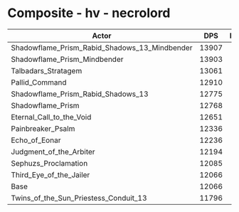 # Composite - hv - necrolord
| Actor | DPS | Increase |
|---|:---:|:---:|
|Shadowflame_Prism_Rabid_Shadows_13_Mindbender|13907|15.25%|
|Shadowflame_Prism_Mindbender|13903|15.23%|
|Talbadars_Stratagem|13061|8.25%|
|Pallid_Command|12910|6.99%|
|Shadowflame_Prism_Rabid_Shadows_13|12775|5.87%|
|Shadowflame_Prism|12768|5.82%|
|Eternal_Call_to_the_Void|12651|4.84%|
|Painbreaker_Psalm|12336|2.23%|
|Echo_of_Eonar|12236|1.41%|
|Judgment_of_the_Arbiter|12194|1.06%|
|Sephuzs_Proclamation|12085|0.16%|
|Third_Eye_of_the_Jailer|12066|0.00%|
|Base|12066|0.00%|
|Twins_of_the_Sun_Priestess_Conduit_13|11796|-2.24%|
